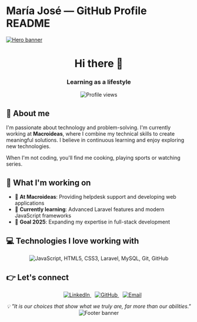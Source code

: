 # María José — GitHub Profile README

<a href="https://github.com/mariajoserodriguezramos" target="_blank" rel="noopener">
  <img src="https://capsule-render.vercel.app/api?type=waving&color=0:FDE2E4,100:CDEAF7&height=220&section=header&text=Mar%C3%ADa%20Jos%C3%A9&fontSize=44&fontAlign=50&fontAlignY=35&fontColor=2d2a32&desc=Developer%20%C2%B7%20Helpdesk&descAlign=50&descAlignY=65" alt="Hero banner" />
</a>

<h1 align="center">Hi there 👋</h1>
<h3 align="center">Learning as a lifestyle</h3>

<p align="center">
  <img src="https://komarev.com/ghpvc/?username=mariajoserodriguezramos&label=Profile%20views&color=0e75b6&style=flat" alt="Profile views" />
</p>

## 🙂 About me

I'm passionate about technology and problem-solving. I'm currently working at **Macroideas**, where I combine my technical skills to create meaningful solutions. I believe in continuous learning and enjoy exploring new technologies.

When I'm not coding, you'll find me cooking, playing sports or watching series.

## 🚀 What I'm working on

- 🏢 **At Macroideas**: Providing helpdesk support and developing web applications
- 🌱 **Currently learning**: Advanced Laravel features and modern JavaScript frameworks
- 🎯 **Goal 2025**: Expanding my expertise in full-stack development

## 💻 Technologies I love working with

<p align="center">
  <picture>
    <source media="(prefers-color-scheme: dark)" srcset="https://skillicons.dev/icons?i=js,html,css,laravel,mysql,git,github" />
    <img src="https://skillicons.dev/icons?i=js,html,css,laravel,mysql,git,github" alt="JavaScript, HTML5, CSS3, Laravel, MySQL, Git, GitHub" />
  </picture>
</p>

## 👉 Let's connect

<p align="center">
  <div align="center" class="icons-social" style="margin-left: 10px;">
    <a style="margin-left: 10px;" target="_blank" rel="noopener" href="https://www.linkedin.com/in/maría-josé-rodriguezramos">
      <img alt="LinkedIn" src="https://img.icons8.com/doodle/40/000000/linkedin--v2.png" />
    </a>
    <a style="margin-left: 10px;" target="_blank" rel="noopener" href="https://github.com/mariajoserodriguezramos">
      <img alt="GitHub" src="https://img.icons8.com/doodle/40/000000/github--v1.png" />
    </a>
    <a style="margin-left: 10px;" target="_blank" rel="noopener" href="mailto:mariajoserodriguezramos@outlook.com">
      <img alt="Email" src="https://img.icons8.com/doodle/40/new-post.png" />
    </a>
  </div>
</p>

<div align="center">
  <i>💡 "It is our choices that show what we truly are, far more than our abilities."</i>
</div>

<div align="center">
  <img src="https://capsule-render.vercel.app/api?type=waving&color=0:CDEAF7,100:FDE2E4&height=120&section=footer" alt="Footer banner" />
</div>
